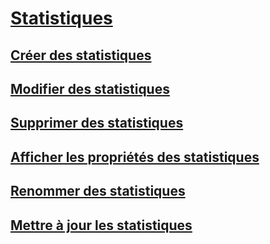 # [Statistiques](statistics.md)
## [Créer des statistiques](create-statistics.md)
## [Modifier des statistiques](modify-statistics.md)
## [Supprimer des statistiques](delete-statistics.md)
## [Afficher les propriétés des statistiques](view-statistics-properties.md)
## [Renommer des statistiques](rename-statistics.md)
## [Mettre à jour les statistiques](update-statistics.md)
